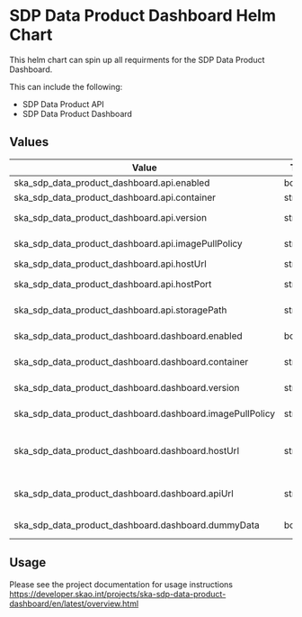 # SDP Data Product Dashboard Helm Chart

This helm chart can spin up all requirments for the SDP Data Product Dashboard.

This can include the following:
* SDP Data Product API
* SDP Data Product Dashboard

## Values

| Value                                                          | Type      | Required   | Default                      | Comment                                            |
| -------------------------------------------------------------- | --------- | ---------- | --------------               | -------------------------------------------------- |
| ska_sdp_data_product_dashboard.api.enabled                     | boolean   | Yes        | True                         | Should the API be created                          |
| ska_sdp_data_product_dashboard.api.container                   | string    | Yes        | link                         | The Docker image for the API                       |
| ska_sdp_data_product_dashboard.api.version                     | string    | Yes        | latest                       | The version of the Docker image to use             |
| ska_sdp_data_product_dashboard.api.imagePullPolicy             | string    | Yes        | IfNotPresent                 | When should the image be pulled                    |
| ska_sdp_data_product_dashboard.api.hostUrl                     | string    | Yes        | "https://sdhp.stfc.skao.int" | Url the DP cluster                                 |
| ska_sdp_data_product_dashboard.api.hostPort                    | string    | Yes        | "8100"                       | When should the image be pulled                    |
| ska_sdp_data_product_dashboard.api.storagePath                 | string    | Yes        | "/var/log"                   | When should the image be pulled                    |
| ska_sdp_data_product_dashboard.dashboard.enabled               | boolean   | Yes        | True                         | Should the dashboard be created                    |
| ska_sdp_data_product_dashboard.dashboard.container             | string    | Yes        | link                         | The Docker image for the dashboard                 |
| ska_sdp_data_product_dashboard.dashboard.version               | string    | Yes        | latest                       | The version of the Docker image to use             |
| ska_sdp_data_product_dashboard.dashboard.imagePullPolicy       | string    | Yes        | IfNotPresent                 | When should the image be pulled                    |
| ska_sdp_data_product_dashboard.dashboard.hostUrl               | string    | Yes        | "http://localhost:8002"      | Host URL for example "https://sdhp.stfc.skao.int/dp-naledi-andre/data_product/dashboard" |
| ska_sdp_data_product_dashboard.dashboard.apiUrl                | string    | Yes        | "http://localhost:8002"      | Dashboard URL for example "https://sdhp.stfc.skao.int/dp-naledi-andre/data_product/api" |
| ska_sdp_data_product_dashboard.dashboard.dummyData             | boolean   | Yes        | False                        | Flag to use dummy data rather then the API         |


## Usage

Please see the project documentation for usage instructions https://developer.skao.int/projects/ska-sdp-data-product-dashboard/en/latest/overview.html